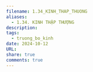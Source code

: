 ```yaml
---
filename: 1.34_KINH_THAP_THUONG
aliases:
  - 1.34. KINH THẬP THƯỢNG
description: 
tags:
  - truong_bo_kinh
date: 2024-10-12
URL: 
share: true
comments: true
---
```

